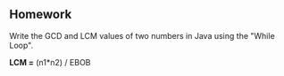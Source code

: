 ## Homework

Write the GCD and LCM values of two numbers in Java using the "While Loop".

**LCM =** (n1*n2) / EBOB